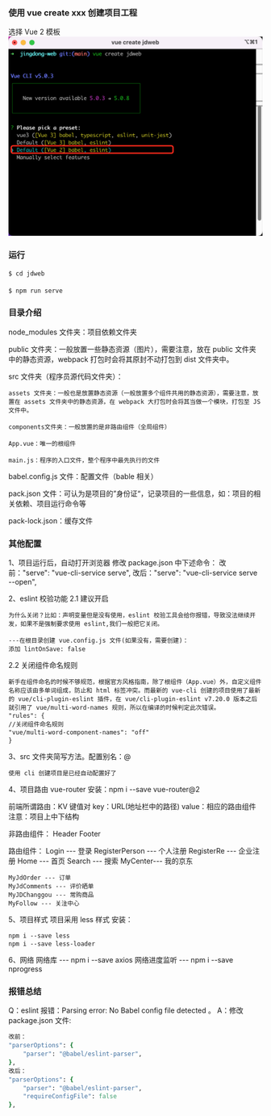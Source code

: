 ### 使用 vue create xxx 创建项目工程

选择 Vue 2 模板
![Alt text](./day01/image.png)

### 运行

```ruby
$ cd jdweb

$ npm run serve
```

### 目录介绍

node_modules 文件夹：项目依赖文件夹

public 文件夹：一般放置一些静态资源（图片），需要注意，放在 public 文件夹中的静态资源，webpack 打包时会将其原封不动打包到 dist 文件夹中。

src 文件夹（程序员源代码文件夹）：

    assets 文件夹：一般也是放置静态资源（一般放置多个组件共用的静态资源），需要注意，放置在 assets 文件夹中的静态资源，在 webpack 大打包时会将其当做一个模块，打包至 JS 文件中。

    components文件夹：一般放置的是非路由组件（全局组件）

    App.vue：唯一的根组件

    main.js：程序的入口文件，整个程序中最先执行的文件

babel.config.js 文件：配置文件（bable 相关）

pack.json 文件：可认为是项目的”身份证“，记录项目的一些信息，如：项目的相关依赖、项目运行命令等

pack-lock.json：缓存文件

### 其他配置

1、项目运行后，自动打开浏览器
修改 package.json 中下述命令：
改前："serve": "vue-cli-service serve",
改后："serve": "vue-cli-service serve --open",

2、eslint 校验功能
2.1 建议开启

    为什么关闭？比如：声明变量但是没有使用，eslint 校验工具会给你报错，导致没法继续开发，如果不是强制要求使用 eslint,我们一般把它关闭。

    ---在根目录创建 vue.config.js 文件(如果没有，需要创建)：
    添加 lintOnSave: false

2.2 关闭组件命名规则

    新手在组件命名的时候不够规范，根据官方风格指南，除了根组件（App.vue）外，自定义组件名称应该由多单词组成，防止和 html 标签冲突。而最新的 vue-cli 创建的项目使用了最新的 vue/cli-plugin-eslint 插件，在 vue/cli-plugin-eslint v7.20.0 版本之后就引用了 vue/multi-word-names 规则，所以在编译的时候判定此次错误。
    "rules": {
    //关闭组件命名规则
    "vue/multi-word-component-names": "off"
    }

3、src 文件夹简写方法。配置别名：@

    使用 cli 创建项目是已经自动配置好了

4、项目路由
vue-router
安装：npm i --save vue-router@2

前端所谓路由：KV 键值对
key：URL(地址栏中的路径)
value：相应的路由组件
注意：项目上中下结构

非路由组件：
Header
Footer

路由组件：
Login --- 登录
RegisterPerson --- 个人注册
RegisterRe --- 企业注册
Home --- 首页
Search --- 搜索
MyCenter--- 我的京东

    MyJdOrder --- 订单
    MyJdComments --- 评价晒单
    MyJDChanggou --- 常购商品
    MyFollow --- 关注中心

5、项目样式
项目采用 less 样式
安装：

    npm i --save less
    npm i --save less-loader

6、网络
网络库 --- npm i --save axios
网络进度监听 --- npm i --save nprogress

### 报错总结

Q：eslint 报错：Parsing error: No Babel config file detected 。
A：修改 package.json 文件:

```ruby
改前：
"parserOptions": {
    "parser": "@babel/eslint-parser",
},
改后：
"parserOptions": {
    "parser": "@babel/eslint-parser",
    "requireConfigFile": false
},
```
